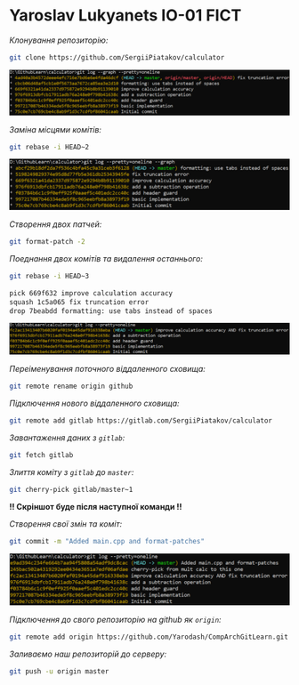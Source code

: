 # Yaroslav Lukyanets IO-01 FICT

*Клонування репозиторію:*
```sh
git clone https://github.com/SergiiPiatakov/calculator
```

![Screenshot](images/1.png?raw=true)

*Заміна місцями комітів:*
```sh
git rebase -i HEAD~2
```

![Screenshot](images/2.png?raw=true)

*Створення двох патчей:*
```sh
git format-patch -2
```

*Поеднання двох комітів та видалення останнього:*
```sh
git rebase -i HEAD~3
```
```
pick 669f632 improve calculation accuracy
squash 1c5a065 fix truncation error
drop 7beabdd formatting: use tabs instead of spaces
```

![Screenshot](images/3.png?raw=true)

*Переіменування поточного віддаленного сховища:*
```sh
git remote rename origin github
```

*Підключення нового віддаленного сховища:*
```sh
git remote add gitlab https://gitlab.com/SergiiPiatakov/calculator
```

*Завантаження даних з `gitlab`:*
```sh
git fetch gitlab
```

*Злиття коміту з `gitlab` до `master`:*
```sh
git cherry-pick gitlab/master~1
```

**!! Скріншот буде після наступної команди !!**

*Створення свої змін та коміт:*
```sh
git commit -m "Added main.cpp and format-patches"
```

![Screenshot](images/4.png?raw=true)

*Підключення до свого репозиторію на github як `origin`:*
```sh
git remote add origin https://github.com/Yarodash/CompArchGitLearn.git
```

*Заливаємо наш репозиторій до серверу:*
```sh
git push -u origin master
```
